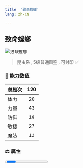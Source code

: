 ```yaml
---
title: '致命螳螂'
lang: zh-CN

---
```



## 致命螳螂

![致命螳螂](https://user-images.githubusercontent.com/78347270/115956338-20fa7000-a537-11eb-8458-75876ee37ce8.gif) 

> 昆虫系 , 5级普通图鉴<Card /> , 可封印 ✅ 


### 💪 能力数值

| 总档次       | 120            |
| :----------- |:-------------:|
| 体力      | 20   <Stars :number="2" />  |
| 力量      | 43   <Stars :number="4.5" />  |
| 防御      | 18   <Stars :number="2" />  | 
| 敏捷      | 27  <Stars :number="2.5" />  | 
| 魔法      | 12  <Stars :number="1" />   | 


### ⚖️ 属性


<Progress earth :number="4" />

<Progress water :number="6" />

<Progress fire :number="0" />

<Progress wind :number="0" />

### ✨ 技能栏 <Strong>6个</Strong>

- 攻击
- 防御
- 吸血攻击 Lv1

### 👶 1级出现点

- 乌克兰井底通路上层 参考坐标：(44,4)， 参考任务 :scroll: 心美的少年【忍者就职】



